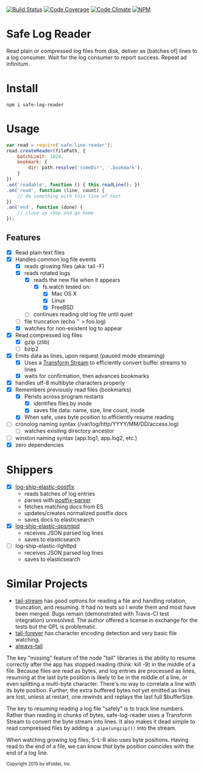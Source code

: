 [![Build Status][ci-img]][ci-url]
[![Code Coverage][cov-img]][cov-url]
[![Code Climate][clim-img]][clim-url]
[![NPM][npm-img]][npm-url]

# Safe Log Reader

Read plain or compressed log files from disk, deliver as [batches of] lines to a log consumer. Wait for the log consumer to report success. Repeat ad infinitum.

# Install

    npm i safe-log-reader

# Usage

````js
var read = require('safe-line-reader');
read.createReader(filePath, {
    batchLimit: 1024,
    bookmark: {
        dir: path.resolve('someDir', '.bookmark'),
    }
})
.on('readable', function () { this.readLine(); })
.on('read', function (line, count) {
    // do something with this line of text
})
.on('end', function (done) {
    // close up shop and go home
});
````

## Features

- [x] Read plain text files
- [x] Handles common log file events
    - [x] reads growing files (aka: tail -F)
    - [x] reads rotated logs
        - [x] reads the new file when it appears
            - [x] fs.watch tested on:
                - [x] Mac OS X
                - [x] Linux
                - [x] FreeBSD
        - [ ] continues reading old log file until quiet
    - [ ] file truncation (echo '' > foo.log)
    - [x] watches for non-existent log to appear
- [x] Read compressed log files
    - [x] gzip (zlib)
    - [ ] bzip2
- [x] Emits data as lines, upon request (paused mode streaming)
    - [x] Uses a [Transform Stream](https://nodejs.org/api/stream.html#stream_class_stream_transform_1) to efficiently convert buffer streams to lines
    - [x] waits for confirmation, then advances bookmarks
- [x] handles utf-8 multibyte characters properly
- [x] Remembers previously read files (bookmarks)
    - [x] Perists across program restarts
        - [x] identifies files by inode
        - [x] saves file data: name, size, line count, inode
    - [x] When safe, uses byte position to efficiently resume reading
- [ ] cronolog naming syntax (/var/log/http/YYYY/MM/DD/access.log)
    - [ ] watches existing directory ancestor
- [ ] winston naming syntax (app.log1, app.log2, etc.)
- [x] zero dependencies

# Shippers

- [x] [log-ship-elastic-postfix](https://github.com/DoubleCheck/log-ship-elastic-postfix)
    - reads batches of log entries
    - parses with [postfix-parser](https://github.com/DoubleCheck/postfix-parser)
    - fetches matching docs from ES
    - updates/creates normalized postfix docs
    - saves docs to elasticsearch
- [x] [log-ship-elastic-qpsmtpd](https://github.com/DoubleCheck/log-ship-elastic-qpsmtpd)
    - receives JSON parsed log lines
    - saves to elasticsearch
- [ ] log-ship-elastic-lighttpd
    - receives JSON parsed log lines
    - saves to elasticsearch

# Similar Projects

* [tail-stream](https://github.com/Juul/tail-stream) has good options for
  reading a file and handling rotation, truncation, and resuming. It had no
  tests so I wrote them and most have been merged. Bugs remain
  (demonstrated with Travis-CI test integration) unresolved. The author
  offered a license in exchange for the tests but the GPL is problematic.
* [tail-forever](https://github.com/mingqi/tail-forever) has character
  encoding detection and very basic file watching.
* [always-tail](https://github.com/jandre/always-tail)

The key "missing" feature of the node "tail" libraries is the ability to
resume correctly after the app has stopped reading (think: kill -9)
in the middle of a file. Because files are read as bytes, and log
entries are processed as lines, resuming at the last byte position is likely
to be in the middle of a line, or even splitting a multi-byte character.
There's no way to correlate a line with its byte position. Further, the
extra buffered bytes not yet emitted as lines are lost, unless at restart,
one rewinds and replays the last full $bufferSize.

The key to resuming reading a log file "safely" is to track line numbers.
Rather than reading in chunks of bytes, safe-log-reader uses a Transform
Stream to convert the byte stream into lines. It also makes it dead simple
to read compressed files by adding a `.pipe(ungzip())` into the stream.

When watching growing log files, S-L-R also uses byte positions. Having read
to the end of a file, we can know *that* byte position coincides with
the end of a log line.

<sub>Copyright 2015 by eFolder, Inc.</sub>


[ci-img]: https://travis-ci.org/DoubleCheck/safe-log-reader.svg
[ci-url]: https://travis-ci.org/DoubleCheck/safe-log-reader
[cov-img]: https://codecov.io/github/DoubleCheck/safe-log-reader/badge.svg
[cov-url]: https://codecov.io/github/DoubleCheck/safe-log-reader
[clim-img]: https://codeclimate.com/github/DoubleCheck/safe-log-reader/badges/gpa.svg
[clim-url]: https://codeclimate.com/github/DoubleCheck/safe-log-reader
[npm-img]: https://nodei.co/npm/safe-log-reader.png
[npm-url]: https://www.npmjs.com/package/safe-log-reader
